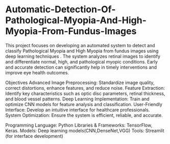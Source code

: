 # Automatic-Detection-Of-Pathological-Myopia-And-High-Myopia-From-Fundus-Images
This project focuses on developing an automated system to detect and classify Pathological Myopia and High Myopia from fundus images using deep learning techniques . 
The system analyzes retinal images to identify and differentiate normal, high, and pathological myopic conditions. Early and accurate detection can significantly help in timely interventions and improve eye health outcomes.

Objectives
Advanced Image Preprocessing: Standardize image quality, correct distortions, enhance features, and reduce noise.
Feature Extraction: Identify key characteristics such as optic disc parameters, retinal thickness, and blood vessel patterns.
Deep Learning Implementation: Train and optimize CNN models for feature analysis and classification.
User-Friendly Interface: Develop an intuitive interface for healthcare professionals.
System Optimization: Ensure the system is efficient, reliable, and accurate.

Programming Language: Python
Libraries & Frameworks: TensorFlow, Keras. 
Models: Deep learning models(CNN,DenseNet,VGG)
Tools: Streamlit (for interface development)

